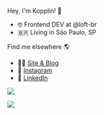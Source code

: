 Hey, I'm Kopplin! 👋

- 🤓 Frontend DEV at @loft-br
- 🇧🇷 Living in São Paulo, SP

Find me elsewhere 🌎
- 👨🏽 [Site & Blog](https://koppl.in/)
- 📸 [Instagram](https://www.instagram.com/koppliin)
- 💼 [LinkedIn](https://www.linkedin.com/in/kopplin)

![](https://raw.githubusercontent.com/sergiokopplin/kopplin/main/kopplin.gif)

![](https://github-readme-stats.vercel.app/api?username=sergiokopplin&count_private=true&show_icons=true&line_height=40&bg_color=0d1117&hide_border=true&text_color=FFFFFF)
